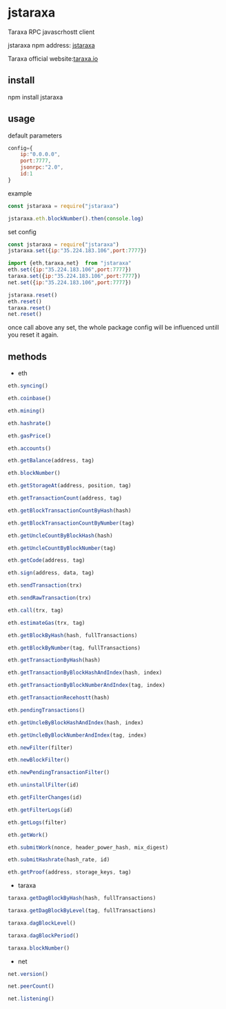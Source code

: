 # jstaraxa
Taraxa RPC javascrhostt client  

jstaraxa npm address: [jstaraxa](https://www.npmjs.com/package/jstaraxa)  

Taraxa official website:[taraxa.io](https://taraxa.io)  

## install
npm install jstaraxa

## usage
default parameters
``` js
config={
    ip:"0.0.0.0",
    port:7777,
    jsonrpc:"2.0",
    id:1
}
```
example
``` js
const jstaraxa = require("jstaraxa")

jstaraxa.eth.blockNumber().then(console.log)

```
set config
``` js
const jstaraxa = require("jstaraxa")
jstaraxa.set({ip:"35.224.183.106",port:7777})

import {eth,taraxa,net}  from "jstaraxa"
eth.set({ip:"35.224.183.106",port:7777})
taraxa.set({ip:"35.224.183.106",port:7777})
net.set({ip:"35.224.183.106",port:7777})

jstaraxa.reset()
eth.reset()
taraxa.reset()
net.reset()

```
once call above any set, the whole package config will be influenced untill you reset it again.

## methods
- eth
``` js
eth.syncing()

eth.coinbase()

eth.mining()

eth.hashrate()

eth.gasPrice()

eth.accounts()

eth.getBalance(address, tag)

eth.blockNumber()

eth.getStorageAt(address, position, tag)

eth.getTransactionCount(address, tag)

eth.getBlockTransactionCountByHash(hash)

eth.getBlockTransactionCountByNumber(tag)

eth.getUncleCountByBlockHash(hash)

eth.getUncleCountByBlockNumber(tag)

eth.getCode(address, tag)

eth.sign(address, data, tag)

eth.sendTransaction(trx)

eth.sendRawTransaction(trx)

eth.call(trx, tag)

eth.estimateGas(trx, tag)

eth.getBlockByHash(hash, fullTransactions)

eth.getBlockByNumber(tag, fullTransactions)

eth.getTransactionByHash(hash)

eth.getTransactionByBlockHashAndIndex(hash, index)

eth.getTransactionByBlockNumberAndIndex(tag, index)

eth.getTransactionRecehostt(hash)

eth.pendingTransactions()

eth.getUncleByBlockHashAndIndex(hash, index)

eth.getUncleByBlockNumberAndIndex(tag, index)

eth.newFilter(filter)

eth.newBlockFilter()

eth.newPendingTransactionFilter()

eth.uninstallFilter(id)

eth.getFilterChanges(id)

eth.getFilterLogs(id)

eth.getLogs(filter)

eth.getWork()

eth.submitWork(nonce, header_power_hash, mix_digest)

eth.submitHashrate(hash_rate, id)

eth.getProof(address, storage_keys, tag)
```

- taraxa
``` js
taraxa.getDagBlockByHash(hash, fullTransactions)

taraxa.getDagBlockByLevel(tag, fullTransactions)

taraxa.dagBlockLevel()

taraxa.dagBlockPeriod()

taraxa.blockNumber()
```

- net
``` js
net.version()

net.peerCount()

net.listening()
```